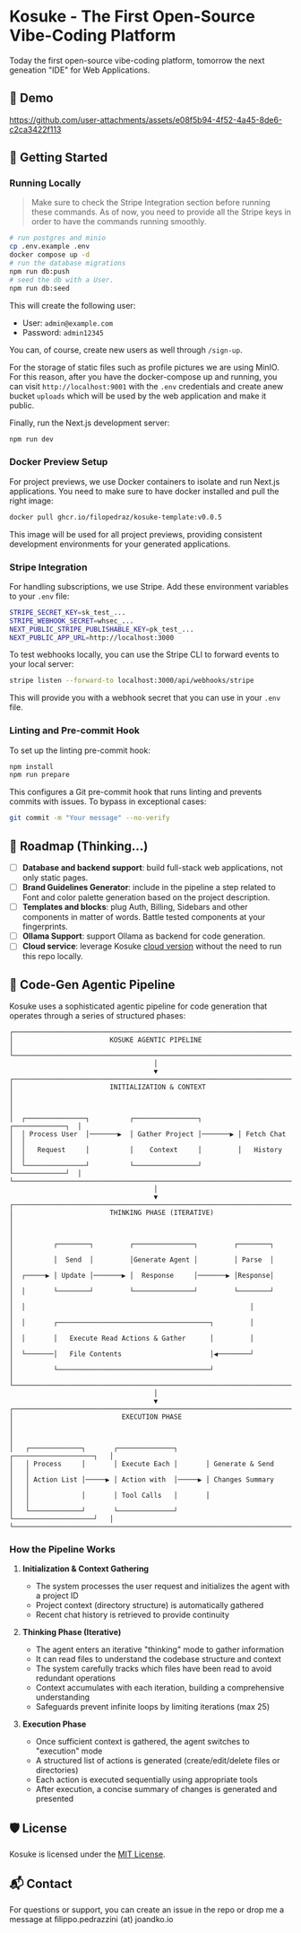 # Kosuke - The First Open-Source Vibe-Coding Platform

Today the first open-source vibe-coding platform, tomorrow the next geneation "IDE" for Web Applications.

## 🍿 Demo

https://github.com/user-attachments/assets/e08f5b94-4f52-4a45-8de6-c2ca3422f113

## 🚀 Getting Started

### Running Locally

> Make sure to check the Stripe Integration section before running these commands. As of now, you need to provide all the Stripe keys in order to have the commands running smoothly.

```bash
# run postgres and minio
cp .env.example .env
docker compose up -d
# run the database migrations
npm run db:push
# seed the db with a User.
npm run db:seed
```

This will create the following user:

- User: `admin@example.com`
- Password: `admin12345`

You can, of course, create new users as well through `/sign-up`.

For the storage of static files such as profile pictures we are using MinIO. For this reason, after you have the docker-compose up and running, you can visit `http://localhost:9001` with the `.env` credentials and create anew bucket `uploads` which will be used by the web application and make it public.

Finally, run the Next.js development server:

```bash
npm run dev
```

### Docker Preview Setup

For project previews, we use Docker containers to isolate and run Next.js applications. You need to make sure to have docker installed and pull the right image:

```bash
docker pull ghcr.io/filopedraz/kosuke-template:v0.0.5
```

This image will be used for all project previews, providing consistent development environments for your generated applications.

### Stripe Integration

For handling subscriptions, we use Stripe. Add these environment variables to your `.env` file:

```bash
STRIPE_SECRET_KEY=sk_test_...
STRIPE_WEBHOOK_SECRET=whsec_...
NEXT_PUBLIC_STRIPE_PUBLISHABLE_KEY=pk_test_...
NEXT_PUBLIC_APP_URL=http://localhost:3000
```

To test webhooks locally, you can use the Stripe CLI to forward events to your local server:

```bash
stripe listen --forward-to localhost:3000/api/webhooks/stripe
```

This will provide you with a webhook secret that you can use in your `.env` file.

### Linting and Pre-commit Hook

To set up the linting pre-commit hook:

```bash
npm install
npm run prepare
```

This configures a Git pre-commit hook that runs linting and prevents commits with issues. To bypass in exceptional cases:

```bash
git commit -m "Your message" --no-verify
```

## 🎯 Roadmap (Thinking...)

- [ ] **Database and backend support**: build full-stack web applications, not only static pages.
- [ ] **Brand Guidelines Generator**: include in the pipeline a step related to Font and color palette generation based on the project description.
- [ ] **Templates and blocks**: plug Auth, Billing, Sidebars and other components in matter of words. Battle tested components at your fingerprints.
- [ ] **Ollama Support**: support Ollama as backend for code generation.
- [ ] **Cloud service**: leverage Kosuke [cloud version](https://kosuke.ai) without the need to run this repo locally.

## 🤖 Code-Gen Agentic Pipeline

Kosuke uses a sophisticated agentic pipeline for code generation that operates through a series of structured phases:

```
┌─────────────────────────────────────────────────────────────────────────┐
│                        KOSUKE AGENTIC PIPELINE                          │
└─────────────────────────────────────────────────────────────────────────┘
                                    │
                                    ▼
┌─────────────────────────────────────────────────────────────────────────┐
│                        INITIALIZATION & CONTEXT                         │
│                                                                         │
│  ┌───────────────┐          ┌────────────────┐         ┌─────────────┐  │
│  │ Process User  │───────▶  │ Gather Project │───────▶ │ Fetch Chat  │  │
│  │   Request     │          │    Context     │         │   History   │  │
│  └───────────────┘          └────────────────┘         └─────────────┘  │
└─────────────────────────────────────────────────────────────────────────┘
                                    │
                                    ▼
┌─────────────────────────────────────────────────────────────────────────┐
│                        THINKING PHASE (ITERATIVE)                       │
│                                                                         │
│          ┌────────┐         ┌───────────────┐         ┌────────┐        │
│          │  Send  │         │Generate Agent │         │ Parse  │        │
│  ┌─────▶ │ Update │───────▶ │  Response     │───────▶ │Response│        │
│  │       └────────┘         └───────────────┘         └────────┘        │
│  │                                                        │             │
│  │       ┌──────────────────────────────────────┐         │             │
│  │       │   Execute Read Actions & Gather      │         │             │
│  └───────│   File Contents                      │◀────────┘             │
│          └──────────────────────────────────────┘                       │
└─────────────────────────────────────────────────────────────────────────┘
                                    │
                                    ▼
┌─────────────────────────────────────────────────────────────────────────┐
│                           EXECUTION PHASE                               │
│                                                                         │
│   ┌─────────────┐       ┌──────────────┐       ┌────────────────────┐   │
│   │ Process     │       │ Execute Each │       │ Generate & Send    │   │
│   │ Action List │─────▶ │ Action with  │─────▶ │ Changes Summary    │   │
│   │             │       │ Tool Calls   │       │                    │   │
│   └─────────────┘       └──────────────┘       └────────────────────┘   │
└─────────────────────────────────────────────────────────────────────────┘
```

### How the Pipeline Works

1. **Initialization & Context Gathering**

   - The system processes the user request and initializes the agent with a project ID
   - Project context (directory structure) is automatically gathered
   - Recent chat history is retrieved to provide continuity

2. **Thinking Phase (Iterative)**

   - The agent enters an iterative "thinking" mode to gather information
   - It can read files to understand the codebase structure and context
   - The system carefully tracks which files have been read to avoid redundant operations
   - Context accumulates with each iteration, building a comprehensive understanding
   - Safeguards prevent infinite loops by limiting iterations (max 25)

3. **Execution Phase**
   - Once sufficient context is gathered, the agent switches to "execution" mode
   - A structured list of actions is generated (create/edit/delete files or directories)
   - Each action is executed sequentially using appropriate tools
   - After execution, a concise summary of changes is generated and presented

## 🛡️ License

Kosuke is licensed under the [MIT License](https://github.com/filopedraz/kosuke/blob/main/LICENSE).

## 📬 Contact

For questions or support, you can create an issue in the repo or drop me a message at filippo.pedrazzini (at) joandko.io
